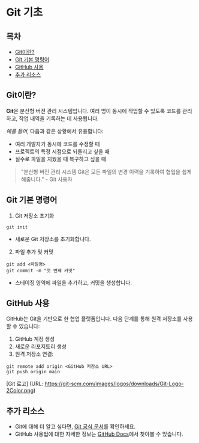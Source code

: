 # Git 기초

## 목차

- [Git이란?](#git이란)
- [Git 기본 명령어](#git-기초)
- [GitHub 사용](#github-사용)
- [추가 리소스](#추가-리소스)

## Git이란?

**Git**은 분산형 버전 관리 시스템입니다. 여러 명이 동시에 작업할 수 있도록 코드를 관리하고, 작업 내역을 기록하는 데 사용됩니다.

*예를 들어*, 다음과 같은 상황에서 유용합니다:

- 여러 개발자가 동시에 코드를 수정할 때
- 프로젝트의 특정 시점으로 되돌리고 싶을 때
- 실수로 파일을 지웠을 때 복구하고 싶을 때

> "분산형 버전 관리 시스템 Git은 모든 파일의 변경 이력을 기록하여 협업을 쉽게 해줍니다." - Git 사용자

## Git 기본 명령어

1. Git 저장소 초기화

```
git init
```

- 새로운 Git 저장소를 초기화합니다.

2. 파일 추가 및 커밋

```
git add <파일명>
git commit -m "첫 번째 커밋"
```

- 스테이징 영역에 파일을 추가하고, 커밋을 생성합니다.

## GitHub 사용

GitHub는 Git을 기반으로 한 협업 플랫폼입니다. 다음 단계를 통해 원격 저장소를 사용할 수 있습니다:

1. GitHub 계정 생성
2. 새로운 리포지토리 생성
3. 원격 저장소 연결:

```
git remote add origin <GitHub 저장소 URL>
git push origin main
```

[Git 로고]
(URL: https://git-scm.com/images/logos/downloads/Git-Logo-2Color.png)

## 추가 리소스

- Git에 대해 더 알고 싶다면, [Git 공식 문서](https://git-scm.com/doc)를 확인하세요.
- GitHub 사용법에 대한 자세한 정보는 [GitHub Docs](https://docs.github.com/en)에서 찾아볼 수 있습니다.
